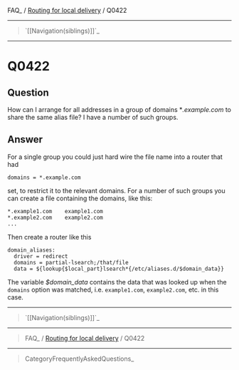 FAQ\_ / [Routing for local delivery](FAQ/Routing_for_local_delivery) /
Q0422

* * * * *

> \`[[Navigation(siblings)]]\`\_

* * * * *

Q0422
=====

Question
--------

How can I arrange for all addresses in a group of domains
\**.example.com* to share the same alias file? I have a number of such
groups.

Answer
------

For a single group you could just hard wire the file name into a router
that had

    domains = *.example.com

set, to restrict it to the relevant domains. For a number of such groups
you can create a file containing the domains, like this:

    *.example1.com    example1.com
    *.example2.com    example2.com
    ...

Then create a router like this

    domain_aliases:
      driver = redirect
      domains = partial-lsearch;/that/file
      data = ${lookup{$local_part}lsearch*{/etc/aliases.d/$domain_data}}

The variable *\$domain\_data* contains the data that was looked up when
the `domains` option was matched, i.e. `example1.com`, `example2.com`,
etc. in this case.

* * * * *

> \`[[Navigation(siblings)]]\`\_

* * * * *

> FAQ\_ / [Routing for local delivery](FAQ/Routing_for_local_delivery) /
> Q0422

* * * * *

> CategoryFrequentlyAskedQuestions\_
